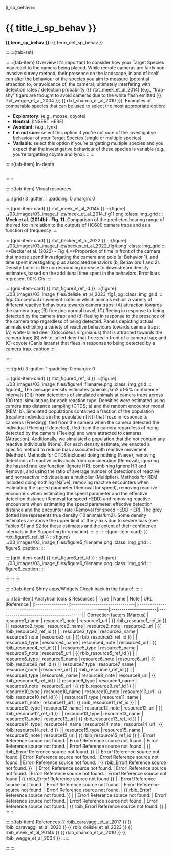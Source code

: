﻿---
jupytext:
  formats: md:myst
  text_representation:
    extension: .md
    format_name: myst
    format_version: 0.17.2 <!--0.13-->
    jupytext_version: 1.16.4 <!-- 6.5.4-->
kernelspec:
  display_name: Python 3
  language: python
  name: python3
editor_options:
  markdown:
    wrap: none
---
(i_sp_behav)=
# {{ title_i_sp_behav }}
<!--
:::{hint}
replace me with text
:::
-->
**{{ term_sp_behav }}**: {{ term_def_sp_behav }}

:::::::{tab-set}

::::::{tab-item} Overview
It's important to consider how your Target Species may react to the camera being placed.
While remote cameras are fairly non-invasive survey method, their presence on the landscape, in and of itself, can alter the behaviour of the species you aim to measure (potential attraction to, or avoidance of, the camera), ultimately interfering with detection rates / detection probability ({{ rtxt_meek_et_al_2014) (e.g., “trap-shy” tigers are thought to avoid cameras due to the white flash emitted [{{ rtxt_wegge_et_al_2004 }}; {{ rtxt_sharma_et_al_2010 }}).
Examples of comparable species that can be used to select the most appropriate option:
- **Exploratory**: (e.g., moose, coyote)
- **Neutral**: [INSERT HERE]
- **Avoidant**: (e.g., lynx)
- **I'm not sure**: select this option if you’re not sure of the investigative behaviour of your Target Species (single or multiple species)
- **Variable**: select this option if you’re targetting multiple species and you expect that the investigative behaviour of these species is variable (e.g., you’re targetting coyote and lynx).
::::::

::::::{tab-item} In-depth
```{include} include/00_coming_soon.md
```
::::::

::::::{tab-item} Visual resources

:::::{grid} 3
:gutter: 1
:padding: 0
:margin: 0

::::{grid-item-card} {{ rtxt_meek_et_al_2014b }}
:::{figure} ../03_images/03_image_files/meek_et_al_2014_fig11.png
:class: img_grid
:::
**Meek et al. (2014b) - Fig. 11.** Comparison of the predicted hearing range of the red fox in relation to the outputs of HC600 camera traps and as a function of frequency
::::

::::{grid-item-card} {{ rtxt_becker_et_al_2022 }}
:::{figure} ../03_images/03_image_files/becker_et_al_2022_fig4.png
:class: img_grid
:::
**Becker et al. (2022) - Fig 4.**Proportion of time in front of the camera that moose spend investigating the camera and pole (a; Behavior 1), and time spent investigating plus associated behaviors (b; Behaviors 1 and 2). Density factor is the corresponding increase to downstream density estimates, based on the additional time spent in the behaviors. Error bars represent 90% Cis
::::

::::{grid-item-card} {{ rtxt_figure3_ref_id }}
:::{figure} ../03_images/03_image_files/delisle_et_al_2023_fig1.jpg
:class: img_grid
:::
figu
Conceptual movement paths in which animals exhibit a variety of different reactive behaviours towards camera traps: (A) attraction towards the camera trap; (B) freezing normal travel; (C) fleeing in response to being detected by the camera trap; and (d) fleeing in response to the presence of the camera trap regardless of being detected. Panels depicting actual animals exhibiting a variety of reactive behaviours towards camera traps: (A) white-tailed deer (Odocoileus virginianus) that is attracted towards the camera trap; (B) white-tailed deer that freezes in front of a camera trap; and (C) coyote (Canis latrans) that flees in response to being detected by a camera trap.
caption
::::

:::::

:::::{grid} 3
:gutter: 1
:padding: 0
:margin: 0

::::{grid-item-card} {{ rtxt_figure4_ref_id }}
:::{figure} ../03_images/03_image_files/figure4_filename.png
:class: img_grid
:::
figure4_
The average density estimates (animals/km2 ± 95% confidence intervals [CI]) from detections of simulated animals at camera traps across 100 total simulations for each reaction type. Densities were estimated using camera trap distance sampling (CTDS; a) and the random encounter model (REM; b). Simulated populations contained a fraction of the population (reactive individuals in the population [%]) that froze in response to cameras (Freezing), fled from the camera when the camera detected the individual (Fleeing if detected), fled from the camera regardless of being detected by the camera (Fleeing) and were attracted to cameras (Attraction). Additionally, we simulated a population that did not contain any reactive individuals (None). For each density estimate, we enacted a specific method to reduce bias associated with reactive movement (Method). Methods for CTDS included doing nothing (Naïve), removing detections of reactive individuals from consideration (Removal), ignoring the hazard rate key function (Ignore HR), combining Ignore HR and Removal, and using the ratio of average number of detections of reactive and nonreactive individuals as a multiplier (Multiplier). Methods for REM included doing nothing (Naïve), removing reactive encounters when estimating the speed parameter (Removal for speed), removing reactive encounters when estimating the speed parameter and the effective detection distance (Removal for speed +EDD) and removing reactive encounters when estimating the speed parameter, effective detection distance and the encounter rate (Removal for speed +EDD + ER). The grey dotted line represents true density (10 animals/km2). Some density estimates are above the upper limit of the y-axis due to severe bias (see Tables S1 and S2 for these estimates and the extent of their confidence intervals in the Supporting Information).
:::
::::
::::{grid-item-card} {{ rtxt_figure5_ref_id }}
:::{figure} ../03_images/03_image_files/figure5_filename.png
:class: img_grid
:::
figure5_caption
::::

::::{grid-item-card} {{ rtxt_figure6_ref_id }}
:::{figure} ../03_images/03_image_files/figure6_filename.png
:class: img_grid
:::
figure6_caption
::::

:::::
::::::

::::::{tab-item} Shiny apps/Widgets
Check back in the future!
::::::

:::::{tab-item} Analytical tools & Resources
| Type | Name | Note | URL |Reference |
|:----------------|:-------------------------------|:----------------------------------------------------------------|:----------------------|:----------------------------------------|
| Correction factors (Marcus) | resource1_name | resource1_note | resource1_url | {{ rbib_resource1_ref_id }} |
| resource2_type | resource2_name | resource2_note | resource2_url | {{ rbib_resource2_ref_id }} |
| resource3_type | resource3_name | resource3_note | resource3_url | {{ rbib_resource3_ref_id }} |
| resource4_type | resource4_name | resource4_note | resource4_url | {{ rbib_resource4_ref_id }} |
| resource5_type | resource5_name | resource5_note | resource5_url | {{ rbib_resource5_ref_id }} |
| resource6_type | resource6_name | resource6_note | resource6_url | {{ rbib_resource6_ref_id }} |
| resource7_type | resource7_name | resource7_note | resource7_url | {{ rbib_resource7_ref_id }} |
| resource8_type | resource8_name | resource8_note | resource8_url | {{ rbib_resource8_ref_id}} |
| resource9_type | resource9_name | resource9_note | resource9_url | {{ rbib_resource9_ref_id }} |
| resource10_type | resource10_name | resource10_note | resource10_url | {{ rbib_resource10_ref_id }} |
| resource11_type | resource11_name | resource11_note | resource11_url | {{ rbib_resource11_ref_id }} |
| resource12_type | resource12_name | resource12_note | resource12_url | {{ rbib_resource12_ref_id }} |
| resource13_type | resource13_name | resource13_note | resource13_url | {{ rbib_resource13_ref_id }} |
| resource14_type | resource14_name | resource14_note | resource14_url | {{ rbib_resource14_ref_id }} |
| resource15_type | resource15_name | resource15_note | resource15_url | {{ rbib_resource15_ref_id }} |
| Error! Reference source not found. | Error! Reference source not found. | Error! Reference source not found. | Error! Reference source not found. | {{ rbib_Error! Reference source not found. }} |
| Error! Reference source not found. | Error! Reference source not found. | Error! Reference source not found. | Error! Reference source not found. | {{ rbib_Error! Reference source not found. }} |
| Error! Reference source not found. | Error! Reference source not found. | Error! Reference source not found. | Error! Reference source not found.| {{ rbib_Error! Reference source not found.}} |
| Error! Reference source not found. | Error! Reference source not found. | Error! Reference source not found. | Error! Reference source not found. | {{ rbib_Error! Reference source not found. }} |
| Error! Reference source not found. | Error! Reference source not found. | Error! Reference source not found. | Error! Reference source not found. | {{ rbib_Error! Reference source not found. }} |
::::::

::::::{tab-item} References
{{ rbib_caravaggi_et_al_2017 }}
{{ rbib_caravaggi_et_al_2020 }}
{{ rbib_delisle_et_al_2023 }}
{{ rbib_meek_et_al_2014b }}
{{ rbib_sharma_et_al_2010 }}
{{ rbib_wegge_et_al_2004 }}
::::::

:::::::
